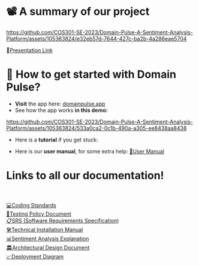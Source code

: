 # 📽️ A summary of our project


https://github.com/COS301-SE-2023/Domain-Pulse-A-Sentiment-Analysis-Platform/assets/105363824/e32eb57d-7644-427c-ba2b-4a286eae5704

🔗<a href="https://www.canva.com/design/DAFx5VnujIA/fJwP7W7GTCTukBqrh_i_Vw/view?utm_content=DAFx5VnujIA&utm_campaign=designshare&utm_medium=link&utm_source=editor">Presentation Link</a>



# 🚀 How to get started with Domain Pulse?

- **Visit** the app here:  <a href="https://domainpulse.app">domainpulse.app</a>
- See how the app works **in this demo:**

https://github.com/COS301-SE-2023/Domain-Pulse-A-Sentiment-Analysis-Platform/assets/105363824/533a0ca2-0c1b-490a-a305-ee8438aa8438

- Here is a **tutorial** if you get stuck:

- Here is our **user manual**, for some extra help: <a href="https://github.com/COS301-SE-2023/Domain-Pulse-A-Sentiment-Analysis-Platform/blob/main/documentation/User%20Manual/Version%203%20(Demo%204)/Domain_Pulse_User_Manual_V3.pdf">📖User Manual</a>

# Links to all our documentation!
  <br />
  <br />
  <a href="https://github.com/COS301-SE-2023/Domain-Pulse-A-Sentiment-Analysis-Platform/blob/main/documentation/Coding%20Standards/CodingStandards.pdf">💻Coding Standards</a>
  <br />
  <a href="https://github.com/COS301-SE-2023/Domain-Pulse-A-Sentiment-Analysis-Platform/blob/main/documentation/Testing%20Policy/TestingPolicy.pdf">🧪Testing Policy Document</a>
  <br />
<a href="https://github.com/COS301-SE-2023/Domain-Pulse-A-Sentiment-Analysis-Platform/blob/main/documentation/SRS/Version%204%20(Demo%204)/SRS.pdf">📋SRS (Software Requirements Specification)</a>
  <br />
<a href="https://github.com/COS301-SE-2023/Domain-Pulse-A-Sentiment-Analysis-Platform/blob/main/documentation/Technical%20Installation%20Manual/technical-installation-manual.pdf">🛠️Technical Installation Manual</a>
  <br />
<a href="https://github.com/COS301-SE-2023/Domain-Pulse-A-Sentiment-Analysis-Platform/blob/main/documentation/Sentiment_Analysis_Breakdown.pdf">📊Sentiment Analysis Explanation</a>
  <br />
<a href="https://github.com/COS301-SE-2023/Domain-Pulse-A-Sentiment-Analysis-Platform/blob/main/documentation/ADD/ArchitecturalDesignDocument.pdf">🏛️Architectural Design Document</a>
  <br />
  <a href="https://github.com/COS301-SE-2023/Domain-Pulse-A-Sentiment-Analysis-Platform/blob/main/documentation/Deployment_diagram.pdf">📈Deployment Diagram</a>
  <br />
